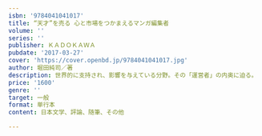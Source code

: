 ```yaml
---
isbn: '9784041041017'
title: “天才”を売る 心と市場をつかまえるマンガ編集者
volume: ''
series: ''
publisher: ＫＡＤＯＫＡＷＡ
pubdate: '2017-03-27'
cover: 'https://cover.openbd.jp/9784041041017.jpg'
author: 堀田純司／著
description: 世界的に支持され、影響を与えている分野。その「運営者」の内奥に迫る。
price: '1600'
genre: ''
target: 一般
format: 単行本
content: 日本文学、評論、随筆、その他

---
```

